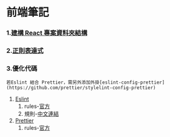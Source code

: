 # 前端筆記

### 1.[建構 React 專案資料夾結構](README.project.md)
### 2.[正則表達式](README.regular.md)
### 3.優化代碼
`若Eslint 結合 Prettier，需另外添加外掛[eslint-config-prettier](https://github.com/prettier/stylelint-config-prettier)`
1. [Eslint](https://github.com/areslin1201/note/tree/main/7.front_tools/eslint)
   1. rules-[官方](https://eslint.org/docs/latest/rules)
   2. 規則-[中文連結](https://eslint.bootcss.com/docs/rules)
2. [Prettier](https://github.com/areslin1201/note/tree/main/7.front_tools/prettier)
   1. rules-[官方](https://prettier.io/docs/en/options.html#bracket-line)